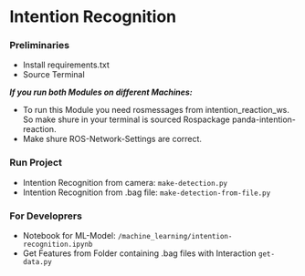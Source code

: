 # Intention Recognition


### Preliminaries

- Install requirements.txt
- Source Terminal


**_If you run both Modules on different Machines:_**

- To run this Module you need rosmessages from intention_reaction_ws. So make shure in your terminal is sourced Rospackage panda-intention-reaction.
- Make shure ROS-Network-Settings are correct. 


### Run Project

- Intention Recognition from camera: `make-detection.py`
- Intention Recognition from .bag file: `make-detection-from-file.py`

### For Developrers

- Notebook for ML-Model: `/machine_learning/intention-recognition.ipynb`
- Get Features from Folder containing .bag files with Interaction `get-data.py`



